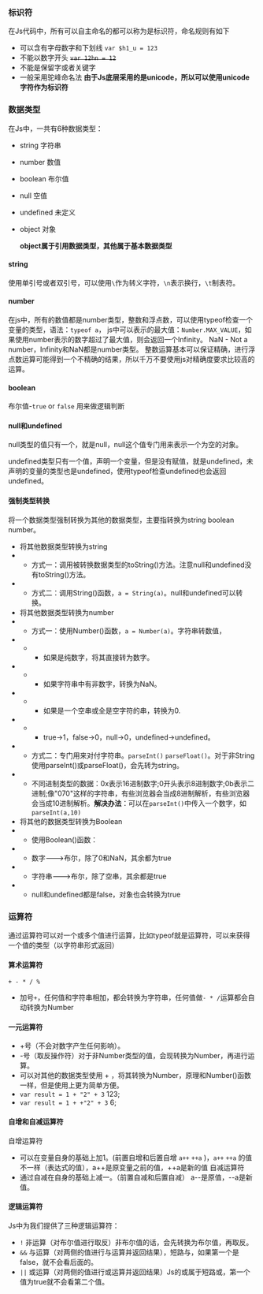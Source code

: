 ### 标识符
在Js代码中，所有可以自主命名的都可以称为是标识符，命名规则有如下
- 可以含有字母数字和下划线 `var $h1_u = 123`
- 不能以数字开头 ~~`var 12hn = 12`~~
- 不能是保留字或者关键字
- 一般采用驼峰命名法
**由于Js底层采用的是unicode，所以可以使用unicode字符作为标识符**

### 数据类型
在Js中，一共有6种数据类型：
- string 字符串
- number 数值
- boolean 布尔值
- null 空值
- undefined 未定义
- object 对象

  **object属于引用数据类型，其他属于基本数据类型**

#### string
使用单引号或者双引号，可以使用`\`作为转义字符，`\n`表示换行，`\t`制表符。
#### number
在js中，所有的数值都是number类型，整数和浮点数，可以使用typeof检查一个变量的类型，语法：`typeof a`，
js中可以表示的最大值：`Number.MAX_VALUE`，如果使用number表示的数字超过了最大值，则会返回一个Infinity。
NaN - Not a number，Infinity和NaN都是number类型。
整数运算基本可以保证精确，进行浮点数运算可能得到一个不精确的结果，所以千万不要使用js对精确度要求比较高的运算。
#### boolean
布尔值-`true` or `false` 用来做逻辑判断
#### null和undefined
null类型的值只有一个，就是null，null这个值专门用来表示一个为空的对象。

undefined类型只有一个值，声明一个变量，但是没有赋值，就是undefined，未声明的变量的类型也是undefined，使用typeof检查undefined也会返回undefined。

#### 强制类型转换
将一个数据类型强制转换为其他的数据类型，主要指转换为string boolean number。
- 将其他数据类型转换为string
- - 方式一：调用被转换数据类型的toString()方法。注意null和undefined没有toString()方法。
- - 方式二：调用String()函数，`a = String(a)`。null和undefined可以转换。
- 将其他数据类型转换为number
- - 方式一：使用Number()函数，`a = Number(a)`。字符串转数值，
- - - 如果是纯数字，将其直接转为数字。
- - - 如果字符串中有非数字，转换为NaN。
- - - 如果是一个空串或全是空字符的串，转换为0.
- - - true->1，false->0，null->0，undefined->undefined。
- - 方式二：专门用来对付字符串。`parseInt()` `parseFloat()`。对于非String使用parseInt()或parseFloat()，会先转为string。
- - 不同进制类型的数据：0x表示16进制数字;0开头表示8进制数字;0b表示二进制;像"070"这样的字符串，有些浏览器会当成8进制解析，有些浏览器会当成10进制解析。**解决办法**：可以在`parseInt()`中传入一个数字，如`parseInt(a,10)`
- 将其他的数据类型转换为Boolean
- - 使用Boolean()函数：
- - 数字--->布尔，除了0和NaN，其余都为true
- - 字符串--->布尔，除了空串，其余都是true
- - null和undefined都是false，对象也会转换为true

### 运算符
通过运算符可以对一个或多个值进行运算，比如typeof就是运算符，可以来获得一个值的类型（以字符串形式返回）
#### 算术运算符
`+ - * / %`
- 加号`+`，任何值和字符串相加，都会转换为字符串，任何值做`- * /`运算都会自动转换为Number

#### 一元运算符
- +号（不会对数字产生任何影响）。
- -号（取反操作符）对于非Number类型的值，会现转换为Number，再进行运算。
- 可以对其他的数据类型使用 + ，将其转换为Number，原理和Number()函数一样，但是使用上更为简单方便。
- `var result = 1 + "2" + 3` 123;
- `var result = 1 + +"2" + 3` 6;

#### 自增和自减运算符
自增运算符
- 可以在变量自身的基础上加1。(前置自增和后置自增 `a++` `++a` )，`a++` `++a` 的值不一样（表达式的值），a++是原变量之前的值，++a是新的值
自减运算符
- 通过自减在自身的基础上减一。（前置自减和后置自减） a--是原值，--a是新值。

#### 逻辑运算符
Js中为我们提供了三种逻辑运算符：
- `!` 非运算（对布尔值进行取反）非布尔值的话，会先转换为布尔值，再取反。
- `&&` 与运算（对两侧的值进行与运算并返回结果），短路与，如果第一个是 false，就不会看后面的。
- `||` 或运算（对两侧的值进行或运算并返回结果）Js的或属于短路或，第一个值为true就不会看第二个值。